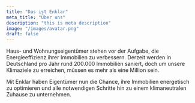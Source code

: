 ```yaml
---
title: "Das ist Enklar"
meta_title: "Über uns"
description: "this is meta description"
image: "/images/avatar.png"
draft: false
---
```


Haus- und Wohnungseigentümer stehen vor der Aufgabe, die Energieeffizienz ihrer Immobilien zu verbessern. Derzeit werden in Deutschland pro Jahr rund 200.000 Immobilien saniert, doch um unsere Klimaziele zu erreichen, müssen es mehr als eine Million sein.

Mit Enklar haben Eigentümer nun die Chance, ihre Immobilien energetisch zu optimieren und alle notwendigen Schritte hin zu einem klimaneutralen Zuhause zu unternehmen.

